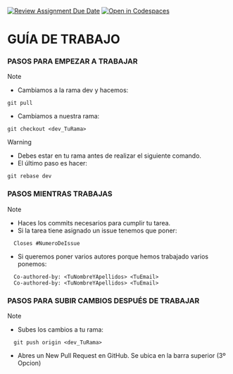 [![Review Assignment Due Date](https://classroom.github.com/assets/deadline-readme-button-24ddc0f5d75046c5622901739e7c5dd533143b0c8e959d652212380cedb1ea36.svg)](https://classroom.github.com/a/RvxJKA0f)
[![Open in Codespaces](https://classroom.github.com/assets/launch-codespace-7f7980b617ed060a017424585567c406b6ee15c891e84e1186181d67ecf80aa0.svg)](https://classroom.github.com/open-in-codespaces?assignment_repo_id=13264693)

# GUÍA DE TRABAJO

### PASOS PARA EMPEZAR A TRABAJAR

> [!NOTE]
>
> - Cambiamos a la rama dev y hacemos: <br/>
>
> ```
> git pull
> ```
>
> - Cambiamos a nuestra rama: <br/>
>
> ```
> git checkout <dev_TuRama>
> ```

> [!WARNING]
>
> - Debes estar en tu rama antes de realizar el siguiente comando.
> - El último paso es hacer: <br/>
>
> ```
> git rebase dev
> ```

### PASOS MIENTRAS TRABAJAS

> [!NOTE]
>
> - Haces los commits necesarios para cumplir tu tarea.
> - Si la tarea tiene asignado un issue tenemos que poner: <br/>
>
> ```
>   Closes #NumeroDeIssue
> ```
>
> - Si queremos poner varios autores porque hemos trabajado varios ponemos: <br/>
>
> ```
>   Co-authored-by: <TuNombreYApellidos> <TuEmail>
>   Co-authored-by: <TuNombreYApellidos> <TuEmail>
> ```

### PASOS PARA SUBIR CAMBIOS DESPUÉS DE TRABAJAR

> [!NOTE]
>
> - Subes los cambios a tu rama: <br/>
>
> ```
>   git push origin <dev_TuRama>
> ```
>
> - Abres un New Pull Request en GitHub. Se ubica en la barra superior (3º Opcion)
